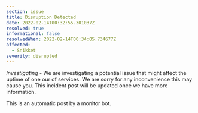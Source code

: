 ```yaml
---
section: issue
title: Disruption Detected
date: 2022-02-14T00:32:55.301037Z
resolved: true
informational: false
resolvedWhen: 2022-02-14T00:34:05.734677Z
affected:
  - Snikket
severity: disrupted
---
```

*Investigating* - We are investigating a potential issue that might affect the uptime of one our of services. We are sorry for any inconvenience this may cause you. This incident post will be updated once we have more information.

This is an automatic post by a monitor bot.
        